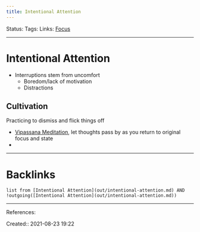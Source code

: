 ```yaml
---
title: Intentional Attention
---
```

Status: 
Tags: 
Links: [Focus](out/focus.md)
___
# Intentional Attention
- Interruptions stem from uncomfort
	- Boredom/lack of motivation
	- Distractions
## Cultivation
Practicing to dismiss and flick things off
- [Vipassana Meditation](out/vipassana-meditation.md), let thoughts pass by as you return to original focus and state
- 
___
# Backlinks
```dataview
list from [Intentional Attention](out/intentional-attention.md) AND !outgoing([Intentional Attention](out/intentional-attention.md))
```
___
References:

Created:: 2021-08-23 19:22
